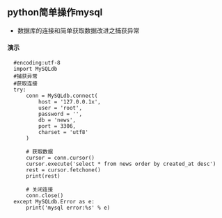 
## python简单操作mysql
- 数据库的连接和简单获取数据改进之捕获异常
 #### 演示
      
      #encoding:utf-8
      import MySQLdb
      #捕获异常
      #获取连接
      try:
          conn = MySQLdb.connect(
              host = '127.0.0.1x',
              user = 'root',  
              password = '',
              db = 'news',
              port = 3306,
              charset = 'utf8'
          )

          # 获取数据
          cursor = conn.cursor()
          cursor.execute('select * from news order by created_at desc')
          rest = cursor.fetchone()
          print(rest)

          # 关闭连接
          conn.close()
      except MySQLdb.Error as e:
          print('mysql error:%s' % e)
     

